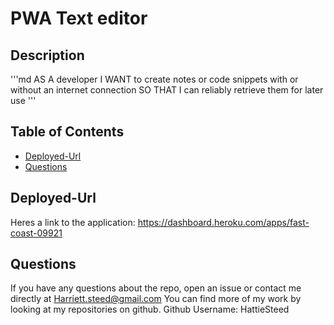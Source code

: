 # PWA Text editor
   
  ## Description
  '''md
AS A developer
I WANT to create notes or code snippets with or without an internet connection
SO THAT I can reliably retrieve them for later use
'''
  ## Table of Contents
  * [Deployed-Url](#Deployed-Url)
  * [Questions](#Contact-Information)
## Deployed-Url
Heres a link to the application: https://dashboard.heroku.com/apps/fast-coast-09921
  ## Questions
  If you have any questions about the repo, open an issue or contact me directly at Harriett.steed@gmail.com You can find more of my work by looking at my repositories on github.
   Github Username: HattieSteed
